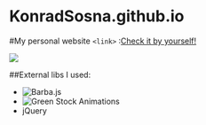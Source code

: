 # KonradSosna.github.io

#My personal website
`<link>` :[Check it by yourself!](https://konradsosna.github.io/ "My personal website")

![](https://media.giphy.com/media/Plx6JLzCUp4JFoQoqC/giphy.gif)


##External libs I used:

- ![Barba.js](https://barba.js.org/)
- ![Green Stock Animations](https://greensock.com/gsap/)
- jQuery

